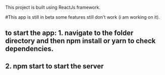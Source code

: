 This project is built using ReactJs framework.

#This app is still in beta some features still don't work (i am working on it).
## to start the app: 1. navigate to the folder directory and then npm install or yarn to check dependencies.
## 2. npm start to start the server 
